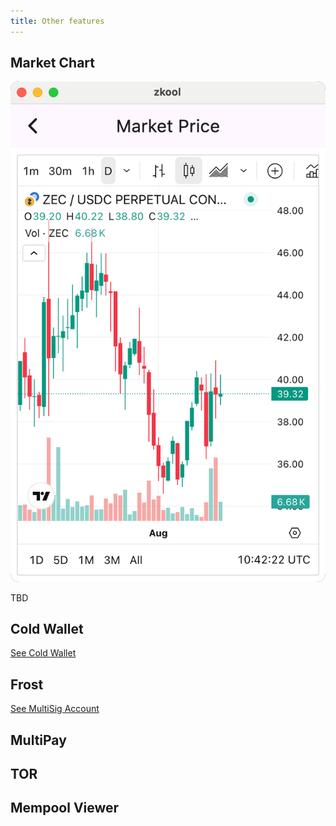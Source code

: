 ```yaml
---
title: Other features
---
```


## Market Chart

![Market Chart](./images/15.other.png)

TBD

## Cold Wallet

[See Cold Wallet](../recipe/cold.md)

## Frost

[See MultiSig Account](../frost/overview.md)

## MultiPay

## TOR

## Mempool Viewer
